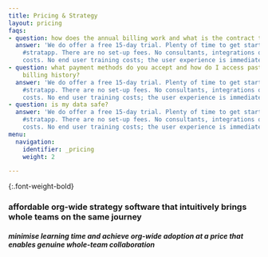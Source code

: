 ```yaml
---
title: Pricing & Strategy
layout: pricing
faqs:
- question: how does the annual billing work and what is the contract term?
  answer: 'We do offer a free 15-day trial. Plenty of time to get started and using
    #stratapp. There are no set-up fees. No consultants, integrations or hardware
    costs. No end user training costs; the user experience is immediately intuitive.'
- question: what payment methods do you accept and how do I access past invoices and
    billing history?
  answer: 'We do offer a free 15-day trial. Plenty of time to get started and using
    #stratapp. There are no set-up fees. No consultants, integrations or hardware
    costs. No end user training costs; the user experience is immediately intuitive.'
- question: is my data safe?
  answer: 'We do offer a free 15-day trial. Plenty of time to get started and using
    #stratapp. There are no set-up fees. No consultants, integrations or hardware
    costs. No end user training costs; the user experience is immediately intuitive.'
menu:
  navigation:
    identifier: _pricing
    weight: 2

---
```

{:.font-weight-bold}
### affordable org-wide strategy software that intuitively brings whole teams on the same journey

##### minimise learning time and achieve org-wide adoption at a price that enables genuine whole-team collaboration
